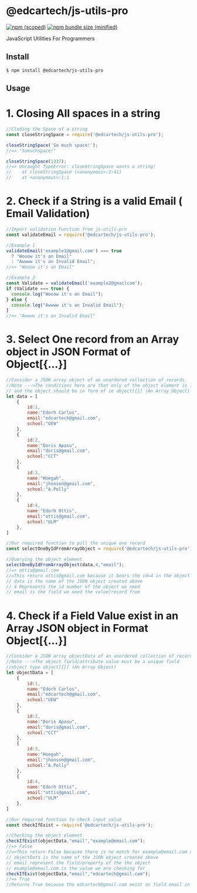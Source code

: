 # @edcartech/js-utils-pro

[![npm (scoped)](https://img.shields.io/npm/v/@edcartech/js-utils-pro.svg)](https://www.npmjs.com/package/@edcartech/js-utils-pro)
[![npm bundle size (minified)](https://img.shields.io/badge/package%20size-9.0%20kB-blue)](https://www.npmjs.com/package/@edcartech/js-utils-pro)

JavaScript Utilities For Programmers

## Install

```
$ npm install @edcartech/js-utils-pro
```

## Usage

# 1. Closing All spaces in a string

```js
//Cloding the Space of a string
const closeStringSpace = require('@edcartech/js-utils-pro');

closeStringSpace('So much space!');
//=> "Somuchspace!"

closeStringSpace(1337);
//=> Uncaught TypeError: closeStringSpace wants a string!
//    at closeStringSpace (<anonymous>:2:41)
//    at <anonymous>:1:1
```

# 2. Check if a String is a valid Email ( Email Validation)

```js
//Import validation Function from js-utils-pro
const validateEmail = require('@edcartech/js-utils-pro');

//Example 1
validateEmail('example1@gmail.com') === true
  ? "Wooow it's an Email"
  : "Awwww it's an Invalid Email";
//=> "Wooow it's an Email"

//Example 2
const Validate = validateEmail('example2@gmailcom');
if (Validate === true) {
  console.log("Wooow it's an Email");
} else {
  console.log("Awwww it's an Invalid Email");
}
//=> "Awwww it's an Invalid Email"
```
# 3. Select One record from an Array object in JSON Format of Object[{...}]

```js
//Consider a JSON array object of an unordered collection of records. 
//Note --->The conditions here are that only of the object element is labeled "id" 
// and the object should be in form of ie object[{}] (An Array Object)
let data = [
    {
        id:1,
        name:"Edorh Carlos",
        email:"edcartech@gmail.com",
        school:"UEW"
    },
    {
        id:2,
        name:"Doris Apasu",
        email:"doris@gmail.com",
        school:"CCT"
    },
    {
        id:3,
        name:"Hoegah",
        email:"jhonson@gmail.com",
        school:"A.Polly"
    },
    {
        id:4,
        name:"Edorh Ottis",
        email:"ottis@gmail.com",
        school:"ULM"
    },
]

//Our required function to pull the unique one record
const selectOneByIdFromArrayObject = require('@edcartech/js-utils-pro');

//Querying the object element
selectOneByIdFromArrayObject(data,4,"email");
//=> ottis@gmail.com
//=This return ottis@gmail.com because it bears the id=4 in the object
// data is the name of the JSON object created above
// 4 Represents the id number of the object we need
// email is the field we need the value/record from
```


# 4. Check if a Field Value exist in an Array JSON object in Format Object[{...}]

```js
//Consider a JSON array objectData of an unordered collection of records. 
//Note --->The object field/attribute value must be a unique field
//object type object[{}] (An Array Object)
let objectData = [
    {
        id:1,
        name:"Edorh Carlos",
        email:"edcartech@gmail.com",
        school:"UEW"
    },
    {
        id:2,
        name:"Doris Apasu",
        email:"doris@gmail.com",
        school:"CCT"
    },
    {
        id:3,
        name:"Hoegah",
        email:"jhonson@gmail.com",
        school:"A.Polly"
    },
    {
        id:4,
        name:"Edorh Ottis",
        email:"ottis@gmail.com",
        school:"ULM"
    },
]

//Our required function to check input value
const checkIfExist = require('@edcartech/js-utils-pro');

//Checking the object element
checkIfExist(objectData,"email","example@email.com");
//=> False
//=>This return False because there is no match for example@email.com on email field/property objectData 
// objectData is the name of the JSON object created above
// email represent the field/property of the the object
// example@email.com is the value we are checking for
checkIfExist(objectData,"email","edcartech@gmail.com");
//=> True
//Returns True because the edcartech@gmail.com exist on field email in objectData
```